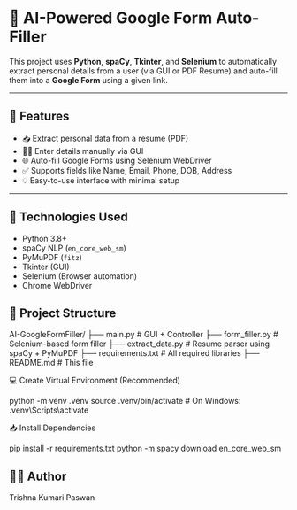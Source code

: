 
# 🤖 AI-Powered Google Form Auto-Filler

This project uses **Python**, **spaCy**, **Tkinter**, and **Selenium** to automatically extract personal details from a user (via GUI or PDF Resume) and auto-fill them into a **Google Form** using a given link.

---

## 🚀 Features

- 📥 Extract personal data from a resume (PDF)
- 🧑‍💻 Enter details manually via GUI
- 🌐 Auto-fill Google Forms using Selenium WebDriver
- ✅ Supports fields like Name, Email, Phone, DOB, Address
- 💡 Easy-to-use interface with minimal setup

---

## 🧠 Technologies Used

- Python 3.8+
- spaCy NLP (`en_core_web_sm`)
- PyMuPDF (`fitz`)
- Tkinter (GUI)
- Selenium (Browser automation)
- Chrome WebDriver

## 📁 Project Structure

AI-GoogleFormFiller/
├── main.py                # GUI + Controller
├── form_filler.py         # Selenium-based form filler
├── extract_data.py        # Resume parser using spaCy + PyMuPDF
├── requirements.txt       # All required libraries
├── README.md              # This file

💻 Create Virtual Environment (Recommended)

python -m venv .venv
source .venv/bin/activate  # On Windows: .venv\Scripts\activate

📥 Install Dependencies

pip install -r requirements.txt
python -m spacy download en_core_web_sm

## 🙋‍♀️ Author
Trishna Kumari Paswan
